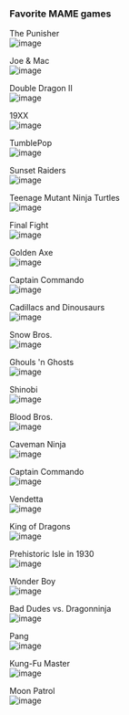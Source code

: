 ### Favorite MAME games

The Punisher  
![image](http://www.romnation.net/rn/screenshots/10969.jpg)

Joe & Mac  
![image](http://upload.wikimedia.org/wikipedia/en/thumb/f/f1/Joe_%26_Mac.png/220px-Joe_%26_Mac.png)

Double Dragon II  
![image](http://www.romnation.net/rn/screenshots/9757.jpg)

19XX  
![image](http://www.romnation.net/rn/screenshots/9262.jpg)

TumblePop  
![image](http://www.arcade-history.com/images/game/2988_1.png)

Sunset Raiders  
![image](http://www.romnation.net/rn/screenshots/11410.jpg)

Teenage Mutant Ninja Turtles  
![image](http://www.romnation.net/rn/screenshots/11581.jpg)

Final Fight  
![image](http://www.romnation.net/rn/screenshots/9924.jpg)

Golden Axe  
![image](http://www.romnation.net/rn/screenshots/10059.jpg)

Captain Commando  
![image](http://www.romnation.net/rn/screenshots/9568.jpg)

Cadillacs and Dinousaurs  
![image](http://www.romnation.net/rn/screenshots/9793.jpg)

Snow Bros.  
![image](http://www.romnation.net/rn/screenshots/11305.jpg)

Ghouls 'n Ghosts  
![image](http://www.romnation.net/rn/screenshots/10032.jpg)

Shinobi  
![image](http://www.retrocpu.com/mame/images/roms/s/shinobi_set_4_system_16b_mc-8123b_317-0054.png)

Blood Bros.  
![image](http://img523.imageshack.us/img523/4214/0001fmp.png)

Caveman Ninja  
![image](http://i230.photobucket.com/albums/ee181/eliaskeme/Cntitlescreen0000.png)

Captain Commando  
![image](http://i230.photobucket.com/albums/ee181/eliaskeme/0bazooka007.png)

Vendetta  
![image](http://i546.photobucket.com/albums/hh424/Grazuntor/0026.png)

King of Dragons  
![image](http://i230.photobucket.com/albums/ee181/eliaskeme/0crush023.png)

Prehistoric Isle in 1930  
![image](http://i230.photobucket.com/albums/ee181/eliaskeme/0str0nger07.png)

Wonder Boy  
![image](http://i230.photobucket.com/albums/ee181/eliaskeme/000h1mmer.png)

Bad Dudes vs. Dragonninja  
![image](http://i1067.photobucket.com/albums/u438/sneekyweezel/0004.png)

Pang  
![image](https://encrypted-tbn0.gstatic.com/images?q=tbn:ANd9GcSaLGa69_q-BU4DPuir66lC2cWS-fox47wZtgXufXpdGz73n338)

Kung-Fu Master  
![image](http://i1067.photobucket.com/albums/u438/sneekyweezel/0025-1.png)

Moon Patrol  
![image](http://i1067.photobucket.com/albums/u438/sneekyweezel/0015.png)

